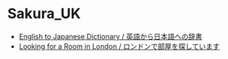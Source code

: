 # Sakura_UK

<!-- optional markdown-notes-tree directory description starts here -->

<!-- optional markdown-notes-tree directory description ends here -->

- [English to Japanese Dictionary / 英語から日本語への辞書](Dictionary.md)
- [Looking for a Room in London / ロンドンで部屋を探しています](Room.md)
